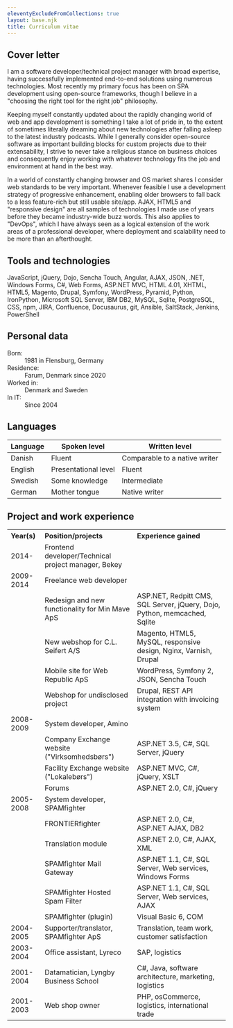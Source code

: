 ```yaml
---
eleventyExcludeFromCollections: true
layout: base.njk
title: Curriculum vitae
---
```

<div class="content page pt-4">

## Cover letter

I am a software developer/technical project manager with broad expertise, having successfully implemented end-to-end solutions using numerous technologies. Most recently my primary focus has been on SPA development using open-source frameworks, though I believe in a "choosing the right tool for the right job" philosophy.

Keeping myself constantly updated about the rapidly changing world of web and app development is something I take a lot of pride in, to the extent of sometimes literally dreaming about new technologies after falling asleep to the latest industry podcasts. While I generally consider open-source software as important building blocks for custom projects due to their extensability, I strive to never take a religious stance on business choices and consequently enjoy working with whatever technology fits the job and environment at hand in the best way.

In a world of constantly changing browser and OS market shares I consider web standards to be very important. Whenever feasible I use a development strategy of progressive enhancement, enabling older browsers to fall back to a less feature-rich but still usable site/app. AJAX, HTML5 and "responsive design" are all samples of technologies I made use of years before they became industry-wide buzz words. This also applies to "DevOps", which I have always seen as a logical extension of the work areas of a professional developer, where deployment and scalability need to be more than an afterthought.

## Tools and technologies

JavaScript, jQuery, Dojo, Sencha Touch, Angular, AJAX, JSON, .NET, Windows Forms, C#, Web Forms, ASP.NET MVC, HTML 4.01, XHTML, HTML5, Magento, Drupal, Symfony, WordPress, Pyramid, Python, IronPython, Microsoft SQL Server, IBM DB2, MySQL, Sqlite, PostgreSQL, CSS, npm, JIRA, Confluence, Docusaurus, git, Ansible, SaltStack, Jenkins, PowerShell

## Personal data

<dt>Born:</dt><dd>1981 in Flensburg, Germany</dd>
<dt>Residence:</dt><dd>Farum, Denmark since 2020</dd>
<dt>Worked in:</dt><dd>Denmark and Sweden</dd>
<dt>In IT:</dt><dd>Since 2004</dd>

## Languages

| Language | Spoken level | Written level |
| --- | --- | --- |
| Danish | Fluent | Comparable to a native writer |
| English | Presentational level | Fluent |
| Swedish | Some knowledge | Intermediate |
| German | Mother tongue | Native writer |

## Project and work experience

<table>
<thead>
<tr>
<th style="text-align: left;">Year(s)</th>
<th style="text-align: left;">Position/projects</th>
<th style="text-align: left;">Experience gained</th>
</tr>
</thead>
<tbody style="border-top: 0;">
<tr>
<td>2014-</td>
<td>Frontend developer/Technical project manager, Bekey</td>
<td></td>
</tr>
<tr>
<td>2009-2014</td>
<td>Freelance web developer</td>
<td></td>
</tr>
<tr>
<td></td>
<td>Redesign and new functionality for Min Mave ApS</td>
<td>ASP.NET, Redpitt CMS, SQL Server, jQuery, Dojo, Python, memcached, Sqlite</td>
</tr>
<tr>
<td></td>
<td>New webshop for C.L. Seifert A/S</td>
<td>Magento, HTML5, MySQL, responsive design, Nginx, Varnish, Drupal</td>
</tr>
<tr>
<td></td>
<td>Mobile site for Web Republic ApS</td>
<td>WordPress, Symfony 2, JSON, Sencha Touch</td>
</tr>
<tr>
<td></td>
<td>Webshop for undisclosed project</td>
<td>Drupal, REST API integration with invoicing system</td>
</tr>
<tr>
<td>2008-2009</td>
<td>System developer, Amino</td>
<td></td>
</tr>
<tr>
<td></td>
<td>Company Exchange website ("Virksomhedsbørs")</td>
<td>ASP.NET 3.5, C#, SQL Server, jQuery</td>
</tr>
<tr>
<td></td>
<td>Facility Exchange website ("Lokalebørs")</td>
<td>ASP.NET MVC, C#, jQuery, XSLT</td>
</tr>
<tr>
<td></td>
<td>Forums</td>
<td>ASP.NET 2.0, C#, jQuery</td>
</tr>
<tr>
<td>2005-2008</td>
<td>System developer, SPAMfighter</td>
<td></td>
</tr>
<tr>
<td></td>
<td>FRONTIERfighter</td>
<td>ASP.NET 2.0, C#, ASP.NET AJAX, DB2</td>
</tr>
<tr>
<td></td>
<td>Translation module</td>
<td>ASP.NET 2.0, C#, AJAX, XML</td>
</tr>
<tr>
<td></td>
<td>SPAMfighter Mail Gateway</td>
<td>ASP.NET 1.1, C#, SQL Server, Web services, Windows Forms</td>
</tr>
<tr>
<td></td>
<td>SPAMfighter Hosted Spam Filter</td>
<td>ASP.NET 1.1, C#, SQL Server, Web services, AJAX</td>
</tr>
<tr>
<td></td>
<td>SPAMfighter (plugin)</td>
<td>Visual Basic 6, COM</td>
</tr>
<tr>
<td>2004-2005</td>
<td>Supporter/translator, SPAMfighter ApS</td>
<td>Translation, team work, customer satisfaction</td>
</tr>
<tr>
<td>2003-2004</td>
<td>Office assistant, Lyreco</td>
<td>SAP, logistics</td>
</tr>
<tr>
<td>2001-2004</td>
<td>Datamatician, Lyngby Business School</td>
<td>C#, Java, software architecture, marketing, logistics</td>
</tr>
<tr>
<td>2001-2003</td>
<td>Web shop owner</td>
<td>PHP, osCommerce, logistics, international trade</td>
</tr>
</tbody>
</table>

